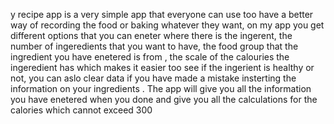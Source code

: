 y recipe app is a very simple app that everyone can use too have a better way of recording the food or baking whatever they want, on my app you get different options that you can eneter where there is the ingerent, the number of ingeredients that you want to have, the food group that the ingredient you have enetered is from , the scale of the calouries the ingeredient has which makes it easier too see if the ingerient is healthy or not, you can aslo clear data if you have made a mistake insterting the information on your ingredients . The app will give you all the information you have enetered when you done and give you all the calculations for the calories which cannot exceed 300
